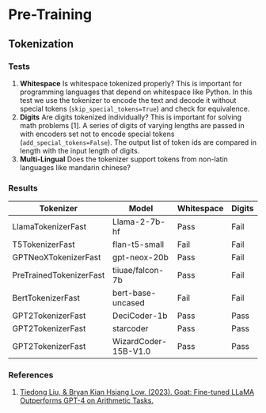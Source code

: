 # Pre-Training

## Tokenization

### Tests

1. **Whitespace** Is whitespace tokenized properly? This is important for programming languages that depend on whitespace like Python. In this test we use the tokenizer to encode the text and decode it without special tokens (`skip_special_tokens=True`) and check for equivalence.
2. **Digits** Are digits tokenized individually? This is important for solving math problems [1]. A series of digits of varying lengths are passed in with encoders set not to encode special tokens (`add_special_tokens=False`). The output list of token ids are compared in length with the input length of digits.
3. **Multi-Lingual** Does the tokenizer support tokens from non-latin languages like mandarin chinese?

### Results

| Tokenizer | Model | Whitespace | Digits |
| --- | --- | --- | --- |
| LlamaTokenizerFast | Llama-2-7b-hf | Pass | Fail |
| T5TokenizerFast | flan-t5-small | Fail | Fail |
| GPTNeoXTokenizerFast | gpt-neox-20b | Pass | Fail |
| PreTrainedTokenizerFast | tiiuae/falcon-7b | Pass | Fail |
| BertTokenizerFast | bert-base-uncased | Fail | Fail |
| GPT2TokenizerFast | DeciCoder-1b | Pass | Pass |
| GPT2TokenizerFast | starcoder | Pass | Pass |
| GPT2TokenizerFast | WizardCoder-15B-V1.0 | Pass | Pass |

### References

1. [Tiedong Liu, & Bryan Kian Hsiang Low. (2023). Goat: Fine-tuned LLaMA Outperforms GPT-4 on Arithmetic Tasks.](https://arxiv.org/abs/2305.14201)